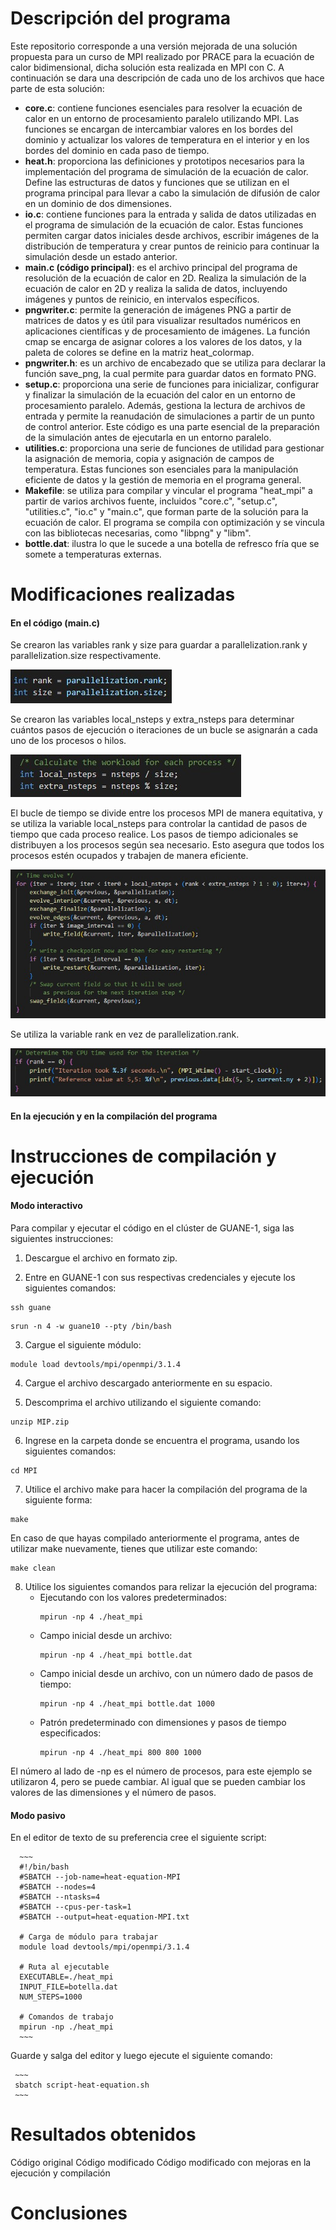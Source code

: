 # Descripción del programa 
Este repositorio corresponde a una versión mejorada de una solución propuesta para un curso de MPI realizado por PRACE para la ecuación de calor bidimensional, dicha solución esta realizada en MPI con C. A continuación se dara una descripción de cada uno de los archivos que hace parte de esta solución: 
- **core.c**: contiene funciones esenciales para resolver la ecuación de calor en un entorno de procesamiento paralelo utilizando MPI. Las funciones se encargan de intercambiar valores en los bordes del dominio y actualizar los valores de temperatura en el interior y en los bordes del dominio en cada paso de tiempo.
- **heat.h**: proporciona las definiciones y prototipos necesarios para la implementación del programa de simulación de la ecuación de calor. Define las estructuras de datos y funciones que se utilizan en el programa principal para llevar a cabo la simulación de difusión de calor en un dominio de dos dimensiones.
- **io.c**: contiene funciones para la entrada y salida de datos utilizadas en el programa de simulación de la ecuación de calor. Estas funciones permiten cargar datos iniciales desde archivos, escribir imágenes de la distribución de temperatura y crear puntos de reinicio para continuar la simulación desde un estado anterior.
- **main.c (código principal)**: es el archivo principal del programa de resolución de la ecuación de calor en 2D. Realiza la simulación de la ecuación de calor en 2D y realiza la salida de datos, incluyendo imágenes y puntos de reinicio, en intervalos específicos.
- **pngwriter.c**: permite la generación de imágenes PNG a partir de matrices de datos y es útil para visualizar resultados numéricos en aplicaciones científicas y de procesamiento de imágenes. La función cmap se encarga de asignar colores a los valores de los datos, y la paleta de colores se define en la matriz heat_colormap.
- **pngwriter.h**: es un archivo de encabezado que se utiliza para declarar la función save_png, la cual permite para guardar datos en formato PNG.
- **setup.c**: proporciona una serie de funciones para inicializar, configurar y finalizar la simulación de la ecuación del calor en un entorno de procesamiento paralelo. Además, gestiona la lectura de archivos de entrada y permite la reanudación de simulaciones a partir de un punto de control anterior. Este código es una parte esencial de la preparación de la simulación antes de ejecutarla en un entorno paralelo.
- **utilities.c**: proporciona una serie de funciones de utilidad para gestionar la asignación de memoria, copia y asignación de campos de temperatura. Estas funciones son esenciales para la manipulación eficiente de datos y la gestión de memoria en el programa general.
- **Makefile**: se utiliza para compilar y vincular el programa "heat_mpi" a partir de varios archivos fuente, incluidos "core.c", "setup.c", "utilities.c", "io.c" y "main.c", que forman parte de la solución para la ecuación de calor. El programa se compila con optimización y se vincula con las bibliotecas necesarias, como "libpng" y "libm".
- **bottle.dat**: ilustra lo que le sucede a una botella de refresco fría que se somete a temperaturas externas. 

# Modificaciones realizadas
#### En el código (main.c)

Se crearon las variables rank y size para guardar a parallelization.rank y parallelization.size respectivamente. 

![img1](./Recursos/modificacionMain1.jpg)

Se crearon las variables local_nsteps y extra_nsteps para determinar cuántos pasos de ejecución o iteraciones de un bucle se asignarán a cada uno de los procesos o hilos.

![img2](./Recursos/modificacionMain2.jpg)

El bucle de tiempo se divide entre los procesos MPI de manera equitativa, y se utiliza la variable local_nsteps para controlar la cantidad de pasos de tiempo que cada proceso realice. Los pasos de tiempo adicionales se distribuyen a los procesos según sea necesario. Esto asegura que todos los procesos estén ocupados y trabajen de manera eficiente.

![img3](./Recursos/modificacionMain3.jpg)

Se utiliza la variable rank en vez de parallelization.rank.

![img4](./Recursos/modificacionMain4.jpg)

#### En la ejecución y en la compilación del programa
# Instrucciones de compilación y ejecución 
#### Modo interactivo
Para compilar y ejecutar el código en el clúster de GUANE-1, siga las siguientes instrucciones:

1. Descargue el archivo en formato zip.
   
2. Entre en GUANE-1 con sus respectivas credenciales y ejecute los siguientes comandos:
  ```
  ssh guane
  ```
  ```
  srun -n 4 -w guane10 --pty /bin/bash
  ```
3. Cargue el siguiente módulo:
   
  ```
  module load devtools/mpi/openmpi/3.1.4
  ```
4. Cargue el archivo descargado anteriormente en su espacio.
   
5. Descomprima el archivo utilizando el siguiente comando:
  ```
  unzip MIP.zip
  ```
6. Ingrese en la carpeta donde se encuentra el programa, usando los siguientes comandos:
  ```
  cd MPI 
  ```
7. Utilice el archivo make para hacer la compilación del programa de la siguiente forma:
  ```
  make 
  ```
En caso de que hayas compilado anteriormente el programa, antes de utilizar make nuevamente, tienes que utilizar este comando: 
  ```
  make clean 
  ```
8. Utilice los siguientes comandos para relizar la ejecución del programa:
   - Ejecutando con los valores predeterminados:
     ```
     mpirun -np 4 ./heat_mpi
     ```
   - Campo inicial desde un archivo:
     ```
     mpirun -np 4 ./heat_mpi bottle.dat
     ```
   - Campo inicial desde un archivo, con un número dado de pasos de tiempo: 
     ```
     mpirun -np 4 ./heat_mpi bottle.dat 1000
     ```
   - Patrón predeterminado con dimensiones y pasos de tiempo especificados: 
     ```
     mpirun -np 4 ./heat_mpi 800 800 1000
     ```
El número al lado de -np es el número de procesos, para este ejemplo se utilizaron 4, pero se puede cambiar. Al igual que se pueden cambiar los valores de las dimensiones y el número de pasos. 

#### Modo pasivo
En el editor de texto de su preferencia cree el siguiente script: 
     
      ~~~
      #!/bin/bash
      #SBATCH --job-name=heat-equation-MPI
      #SBATCH --nodes=4
      #SBATCH --ntasks=4
      #SBATCH --cpus-per-task=1
      #SBATCH --output=heat-equation-MPI.txt

      # Carga de módulo para trabajar
      module load devtools/mpi/openmpi/3.1.4

      # Ruta al ejecutable
      EXECUTABLE=./heat_mpi
      INPUT_FILE=botella.dat
      NUM_STEPS=1000

      # Comandos de trabajo
      mpirun -np ./heat_mpi
      ~~~
   Guarde y salga del editor y luego ejecute el siguiente comando: 
   
     ~~~
     sbatch script-heat-equation.sh
     ~~~
# Resultados obtenidos 
Código original 
Código modificado 
Código modificado con mejoras en la ejecución y compilación 
# Conclusiones

